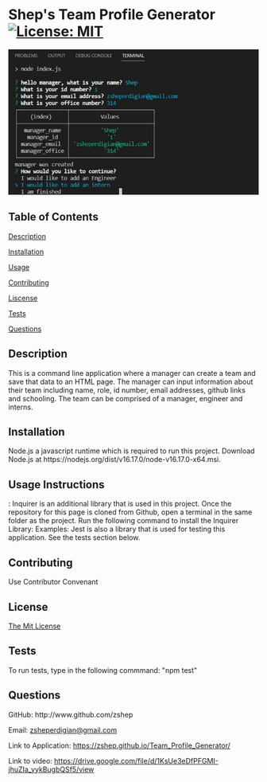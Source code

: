 # Shep's Team Profile Generator [![License: MIT](https://img.shields.io/badge/License-MIT-yellow.svg)](https://opensource.org/licenses/MIT)

![Alt text](./screenshot.jpg?raw=true "Screenshot")

 ## **Table of Contents**
  
 [Description](#id-1)
  
 [Installation](#id-2)
  
 [Usage](#id-3)
  
 [Contributing](#id-4)
  
 [Liscense](#id-5)
  
 [Tests](#id-6)
  
 [Questions](#id-7) 
  
 <h2 id="id-1">Description</h2> 
 This is a command line application where a manager can create a team and save that data to an HTML page. The manager can input information about their team including name, role, id number, email addresses, github links and schooling. The team can be comprised of a manager, engineer and interns. 
  
 <h2 id="id-2">Installation</h2> 
 Node.js a javascript runtime which is required to run this project. Download Node.js at https://nodejs.org/dist/v16.17.0/node-v16.17.0-x64.msi. 
  
 <h2 id="id-3">Usage 
 Instructions </h2>: Inquirer is an additional library that is used in this project. Once the repository for this page is cloned from Github, open a terminal in the same folder as the project. Run the following command to install the Inquirer Library: 
 Examples: Jest is also a library that is used for testing this application. See the tests section below.
  
 <h2 id="id-4">Contributing</h2> 
 Use Contributor Convenant
  
 <h2 id="id-5">License</h2> 
 <a href="((https://opensource.org/licenses/MIT))">The Mit License</a>
  
 <h2 id="id-6">Tests</h2> 
 To run tests, type in the following commmand: "npm test"
  
 <h2 id="id-7">Questions</h2> 
 GitHub: http://www.github.com/zshep 
  
 Email: zsheperdigian@gmail.com 

Link to Application: https://zshep.github.io/Team_Profile_Generator/

Link to video: https://drive.google.com/file/d/1KsUe3eDfPFGMI-jhuZIa_yykBugbQSf5/view
    